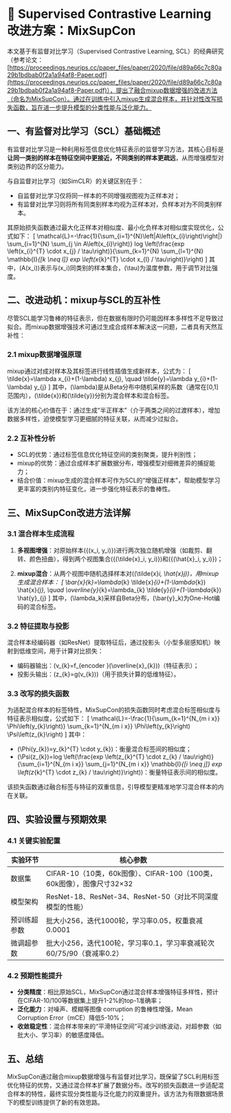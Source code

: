 # 🚀 Supervised Contrastive Learning 改进方案：MixSupCon

本文基于有监督对比学习（Supervised Contrastive Learning, SCL）的经典研究（参考论文：[https://proceedings.neurips.cc/paper_files/paper/2020/file/d89a66c7c80a29b1bdbab0f2a1a94af8-Paper.pdf](https://proceedings.neurips.cc/paper_files/paper/2020/file/d89a66c7c80a29b1bdbab0f2a1a94af8-Paper.pdf)），提出了融合mixup数据增强的改进方法（命名为MixSupCon）。通过在训练中引入mixup生成混合样本，并针对性改写损失函数，旨在进一步提升模型的分类性能与泛化能力。


## 一、有监督对比学习（SCL）基础概述
有监督对比学习是一种利用标签信息优化特征表示的监督学习方法，其核心目标是**让同一类别的样本在特征空间中更接近，不同类别的样本更疏远**，从而增强模型对类别边界的区分能力。

与自监督对比学习（如SimCLR）的关键区别在于：
- 自监督对比学习仅将同一样本的不同增强视图视为正样本对；
- 有监督对比学习则将所有同类别样本均视为正样本对，负样本对为不同类别样本。

其原始损失函数通过最大化正样本对相似度、最小化负样本对相似度实现优化，公式如下：
\[
\mathcal{L}=-\frac{1}{\sum_{i=1}^{N}\left|A\left(x_{i}\right)\right|} \sum_{i=1}^{N} \sum_{j \in A\left(x_{i}\right)} log \left(\frac{exp \left(x_{i}^{T} \cdot x_{j} / \tau\right)}{\sum_{k=1}^{N} \sum_{l=1}^{N} \mathbb{I}_{[k \neq l]} exp \left(x_{k}^{T} \cdot x_{l} / \tau\right)}\right)
\]
其中，\(A(x_i)\)表示与\(x_i\)同类别的样本集合，\(\tau\)为温度参数，用于调节对比强度。


## 二、改进动机：mixup与SCL的互补性
尽管SCL能学习鲁棒的特征表示，但在数据有限时仍可能因样本多样性不足导致过拟合。而mixup数据增强技术可通过生成合成样本解决这一问题，二者具有天然互补性：

### 2.1 mixup数据增强原理
mixup通过对成对样本及其标签进行线性插值生成新样本，公式为：
\[
\tilde{x}=\lambda x_{i}+(1-\lambda) x_{j}, \quad \tilde{y}=\lambda y_{i}+(1-\lambda) y_{j}
\]
其中，\(\lambda\)是从Beta分布中随机采样的系数（通常在[0,1]范围内），\(\tilde{x}\)和\(\tilde{y}\)分别为混合样本和混合标签。

该方法的核心价值在于：通过生成“半正样本”（介于两类之间的过渡样本），增加数据多样性，迫使模型学习更细腻的特征关联，从而减少过拟合。

### 2.2 互补性分析
- SCL的优势：通过标签信息优化特征空间的类别聚类，提升判别性；
- mixup的优势：通过合成样本扩展数据分布，增强模型对细微差异的捕捉能力；
- 结合价值：mixup生成的混合样本可作为SCL的“增强正样本”，帮助模型学习更丰富的类别内特征变化，进一步强化特征表示的鲁棒性。


## 三、MixSupCon改进方法详解
### 3.1 混合样本生成流程
1. **多视图增强**：对原始样本\(\{(x_i, y_i)\}\)进行两次独立随机增强（如裁剪、翻转、颜色扭曲），得到两个视图集合\(\{(\tilde{x}_i, y_i)\}\)和\(\{(\hat{x}_i, y_i)\}\)；
   
2. **mixup混合**：从两个视图中随机选择样本对\((\tilde{x}_i, \hat{x}_j)\)，用mixup生成混合样本：
   \[
   \bar{x}_{k}=\lambda_{k} \tilde{x}_{i}+(1-\lambda_{k}) \hat{x}_{j}, \quad \overline{y}_{k}=\lambda_{k} \tilde{y}_{i}+(1-\lambda_{k}) \hat{y}_{j}
   \]
   其中，\(\lambda_k\)采样自Beta分布，\(\bar{y}_k\)为One-Hot编码的混合标签。


### 3.2 特征提取与投影
混合样本经编码器（如ResNet）提取特征后，通过投影头（小型多层感知机）映射到低维空间，用于计算对比损失：
- 编码器输出：\(v_{k}=f_{encoder }(\overline{x}_{k})\)（特征表示）；
- 投影头输出：\(z_{k}=g(v_{k})\)（用于损失计算的低维特征）。


### 3.3 改写的损失函数
为适配混合样本的标签特性，MixSupCon的损失函数同时考虑混合标签相似度与特征表示相似度，公式如下：
\[
\mathcal{L}=-\frac{1}{\sum_{k=1}^{N_{m i x}} \Phi\left(y_{k}\right)} \sum_{k=1}^{N_{m i x}} \Phi\left(y_{k}\right) \Psi\left(z_{k}\right)
\]
其中：
- \(\Phi(y_{k})=y_{k}^{T} \cdot y_{k}\)：衡量混合标签间的相似度；
- \(\Psi(z_{k})=log \left(\frac{exp \left(z_{k}^{T} \cdot z_{k} / \tau\right)}{\sum_{i=1}^{N_{m i x}} \sum_{j=1}^{N_{m i x}} \mathbb{I}_{[i \neq j]} exp \left(z_{k}^{T} \cdot z_{k} / \tau\right)}\right)\)：衡量特征表示间的相似度。

该损失函数通过融合标签与特征的双重信息，引导模型更精准地学习混合样本的内在关联。


## 四、实验设置与预期效果
### 4.1 关键实验配置
| 实验环节       | 核心参数                                                                 |
|----------------|--------------------------------------------------------------------------|
| 数据集         | CIFAR-10（10类，60k图像）、CIFAR-100（100类，60k图像），图像尺寸32×32 |
| 模型架构       | ResNet-18、ResNet-34、ResNet-50（对比不同深度模型的性能）           |
| 预训练超参数   | 批大小256，迭代1000轮，学习率0.05，权重衰减0.0001                 |
| 微调超参数     | 批大小256，迭代100轮，学习率0.1，学习率衰减轮次60/75/90（衰减率0.2） |


### 4.2 预期性能提升
- **分类精度**：相比原始SCL，MixSupCon通过混合样本增强特征多样性，预计在CIFAR-10/100等数据集上提升1-2%的top-1准确率；
- **泛化能力**：对噪声、模糊等图像 corruption 的鲁棒性增强，Mean Corruption Error（mCE）降低5-10%；
- **收敛稳定性**：混合样本带来的“平滑特征空间”可减少训练波动，对超参数（如批大小、学习率）的敏感度降低。


## 五、总结
MixSupCon通过融合mixup数据增强与有监督对比学习，既保留了SCL利用标签优化特征的优势，又通过混合样本扩展了数据分布。改写的损失函数进一步适配混合样本的特性，最终实现分类性能与泛化能力的双重提升。该方法为有限数据场景下的模型训练提供了新的有效思路。
